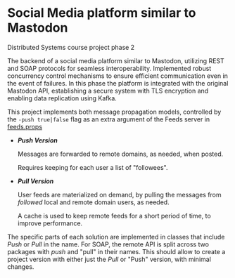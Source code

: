 # Social Media platform similar to Mastodon
Distributed Systems course project phase 2

The backend of a social media platform similar  to Mastodon, utilizing REST and SOAP protocols for 
seamless interoperability. Implemented robust concurrency control mechanisms to ensure efficient communication 
even in the event of failures.
In this phase the platform is integrated with the original Mastodon API, establishing a secure system with TLS
encryption and enabling data replication using Kafka.


This project implements both message propagation models,
controlled by the `-push true|false` flag as an extra argument of the Feeds server in [feeds.props](https://github.com/smduarte/sd2223-trab1/blob/main/feeds.props)

+ ***Push Version***
  
  Messages are forwarded to remote domains, as needed, when posted.
  
  Requires keeping for each user a list of "followees".
  
+ ***Pull Version***
  
  User feeds are materialized on demand, by pulling the messages from *followed* local and remote domain users, as needed.
  
  A cache is used to keep remote feeds for a short period of time, to improve performance.

The specific parts of each solution are implemented in classes that include *Push* or *Pull* in the name.
For SOAP, the remote API is split across two packages with *push* and "pull" in their names. This should
allow to create a project version with either just the *Pull* or "Push" version, with minimal changes.
